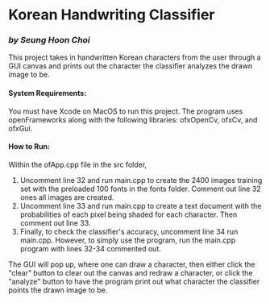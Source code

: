# Korean Handwriting Classifier
### *by Seung Hoon Choi*

This project takes in handwritten Korean characters from the user through a GUI canvas and prints out the character the classifier analyzes the drawn image to be. 

#### System Requirements: 
You must have Xcode on MacOS to run this project. The program uses openFrameworks along with the following libraries: ofxOpenCv, ofxCv, and ofxGui.

#### How to Run:
Within the ofApp.cpp file in the src folder,
1. Uncomment line 32 and run main.cpp to create the 2400 images training set with the preloaded 100 fonts in the fonts folder. Comment out line 32 ones all images are created.
2. Uncomment line 33 and run main.cpp to create a text document with the probabilities of each pixel being shaded for each character. Then comment out line 33.
3. Finally, to check the classifier's accuracy, uncomment line 34 run main.cpp. However, to simply use the program, run the main.cpp program with lines 32-34 commented out.

The GUI will pop up, where one can draw a character, then either click the "clear" button to clear out the canvas and redraw a character, or click the "analyze" button to have the program print out what character the classifier points the drawn image to be.
